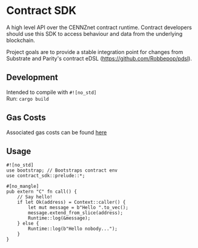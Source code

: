# Contract SDK
A high level API over the CENNZnet contract runtime.
Contract developers should use this SDK to access behaviour and data from the underlying blockchain.

Project goals are to provide a stable integration point for changes from Substrate
and Parity's contract eDSL (https://github.com/Robbepop/pdsl).

## Development
Intended to compile with `#![no_std]`  
Run: `cargo build`  

## Gas Costs
Associated gas costs can be found [here](https://github.com/paritytech/substrate/blob/master/srml/contract/COMPLEXITY.md)  

## Usage
```
#![no_std]
use bootstrap; // Bootstraps contract env
use contract_sdk::prelude::*;

#[no_mangle]
pub extern "C" fn call() {
    // Say hello!
    if let Ok(address) = Context::caller() {
        let mut message = b"Hello ".to_vec();
        message.extend_from_slice(address);
        Runtime::log(&message);
    } else {
        Runtime::log(b"Hello nobody...");
    }
}
```